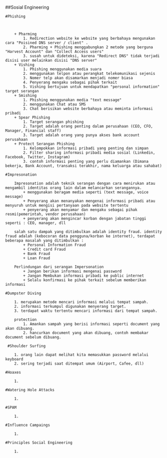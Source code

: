##Sosial Engineering

    #Phishing



        + Pharming
            1. Redirection website ke website yang berbahaya mengunakan cara "Poisined DNS server / client" .
            2. Pharming + Phishing menggabungkan 2 metode yang berguna "Harvest Account" dan "Collect Access users"
            3. susah untuk dideteksi, karena "Redirect DNS" tidak terjadi disisi user melainkan disisi "DNS server"
        + Vishing
            1. Phishing menggunakan media suara
            2. menggunakan telpon atau perangkat telekomunikasi sejenis 
            3. Nomer telp akan disamarkan menjadi nomer biasa 
            4. Penyerang mengaku sebagai pihak terkait 
            5. Vishing bertujuan untuk mendapatkan "personal information" target serangan
        + Smishing
            1. Phishing menggunakan media "text message"
            2. menggunakan Chat atau SMS 
            3. Chat berisikan website berbahaya atau meminta informasi pribadi
        + Spear Phishing
            1. Target serangan phishing
            2. Target adalah orang penting dalam perusahaan (CEO, CFO, Manager, Financial staff)
            3. Target adalah orang yang punya akses bank account perusahaan 
        + Protect Serangan Phishing 
            1. Kelompokkan informasi pribadi yang penting dan simpan 
            2. Filter sharing informasi pribadi media sosial (Linkedin, Facebook, Twitter, Instagram)
            3. contoh informasi penting yang perlu diamankan (Dimana bekerja, Bank Account, transaksi terakhir, nama keluarga atau sahabat)

    #Impresonation

        Impresonation adalah teknik serangan dengan cara menirukan atau mengambil identitas orang lain dalam melancarkan serangannya. 
            + menggunakan beragam media seperti (text message, voice message)
            + Penyerang akan menanyakan mengenai informasi pribadi atau menyuruh untuk mengisi pertanyaan pada website tertentu 
            + penyerang akan menyamar dan mengaku sebagai pihak resmi(pemerintah, vendor perusahaan)
            + penyerang akan mengincar korban dengan jabatan tinggi seperti : CEO, manager, dll
        
        salah satu dampak yang ditimbulkan adalah identity fraud. identity fraud adalah (kebocoran data pengguna/korban ke internet), terdapat beberapa masalah yang ditimbulkan : 
            + Personal Information Fraud
            + Credit card Fraud
            + Bank Fraud
            + Loan Fraud

        Perlindungan dari serangan Impersonation 
            + Jangan berikan informasi mengenai password 
            + Jangan Membukan informasi pribadi ke public internet 
            + Selalu konfirmasi ke pihak terkait sebelum memberikan informasi 

    #Dumpster Diving 
        
        1. merupakan metode mencari informasi melalui tempat sampah. 
        2. informasi terkumpul digunakan menyerang target. 
        3. terdapat waktu tertentu mencari informasi dari tempat sampah.

        protection 
            1. Amankan sampah yang berisi informasi seperti document yang akan dibuang. 
            2. hancurkan document yang akan dibuang, contoh membakar document sebelum dibuang.

     #Shoulder Surfing

        1. orang lain dapat melihat kita memasukkan password melalui keyboard
        2. sering terjadi saat ditempat umum (Airport, Cafee, dll)

    #Hoaxes 
        
        1. 

    #Watering Hole Attacks 

        1.

    #SPAM

        1.

    #Influence Campaings

        1.

    #Principles Social Engineering 

        1.


            
        
            

        
        
         
